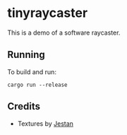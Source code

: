 # tinyraycaster

This is a demo of a software raycaster.

## Running

To build and run:

```
cargo run --release
```

## Credits

- Textures by [Jestan](https://twitter.com/jestanpixels)
